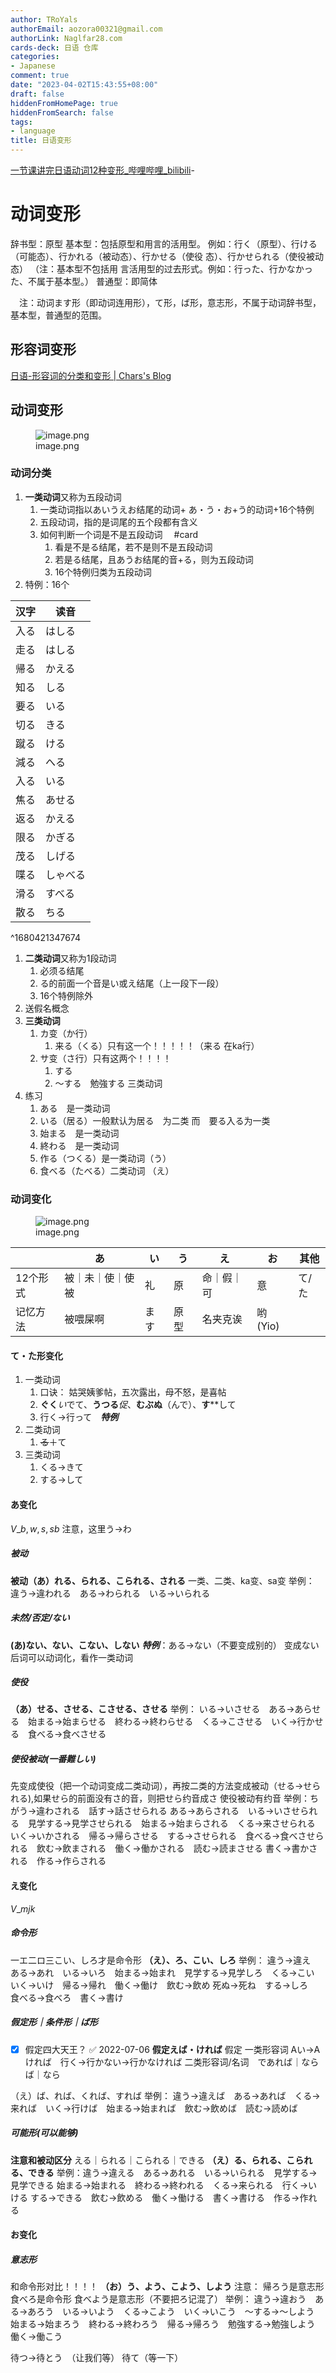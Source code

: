 ```yaml
---
author: TRoYals
authorEmail: aozora00321@gmail.com
authorLink: Naglfar28.com
cards-deck: 日语 仓库
categories:
- Japanese
comment: true
date: "2023-04-02T15:43:55+08:00"
draft: false
hiddenFromHomePage: true
hiddenFromSearch: false
tags:
- language
title: 日语变形
---
```


[一节课讲完日语动词12种变形_哔哩哔哩_bilibili](https://www.bilibili.com/video/BV1Np411f79T?spm_id_from=333.337.search-card.all.click&vd_source=338635871bb18ae304690456cef4e012)-

# 动词变形

辞书型：原型
基本型：包括原型和用言的活用型。
例如：行く（原型）、行ける（可能态）、行かれる（被动态）、行かせる（使役 态）、行かせられる（使役被动态）
（注：基本型不包括用
言活用型的过去形式。例如：行った、行かなかった、不属于基本型。）
普通型：即简体

　注：动词ます形（即动词连用形），て形，ば形，意志形，不属于动词辞书型，基本型，普通型的范围。

## 形容词变形

[日语-形容词的分类和变形 \| Chars's Blog](https://chars.tech/blog/japanese-adjective/)

## 动词变形

<figure>
<img src="http://oss.naglfar28.com/naglfar28/202304042234523.png"
alt="image.png" />
<figcaption aria-hidden="true">image.png</figcaption>
</figure>

### 动词分类

1.  **一类动词**又称为五段动词
    1.  一类动词指以あいうえお结尾的动词+ あ・う・お+う的动词+16个特例
    2.  五段动词，指的是词尾的五个段都有含义
    3.  如何判断一个词是不是五段动词　
        \#card
        1.  看是不是る结尾，若不是则不是五段动词
        2.  若是る结尾，且あうお结尾的音+る，则为五段动词
        3.  16个特例归类为五段动词
2.  特例：16个　　　

| 汉字 | 读音     |
|------|----------|
| 入る | はしる   |
| 走る | はしる   |
| 帰る | かえる   |
| 知る | しる     |
| 要る | いる     |
| 切る | きる     |
| 蹴る | ける     |
| 減る | へる     |
| 入る | いる     |
| 焦る | あせる   |
| 返る | かえる   |
| 限る | かぎる   |
| 茂る | しげる   |
| 喋る | しゃべる |
| 滑る | すべる   |
| 散る | ちる     |

\^1680421347674

1.  **二类动词**又称为1段动词
    1.  必须る结尾
    2.  る的前面一个音是い或え结尾（上一段下一段）
    3.  16个特例除外
2.  送假名概念
3.  **三类动词**
    1.  カ变（か行）
        1.  来る（くる）只有这一个！！！！！（来る 在ka行）
    2.  サ变（さ行）只有这两个！！！！
        1.  する
        2.  〜する　勉強する 三类动词
4.  练习
    1.  ある　是一类动词
    2.  いる（居る）一般默认为居る　为二类 而　要る入る为一类
    3.  始まる　是一类动词
    4.  終わる　是一类动词
    5.  作る（つくる）是一类动词（う）
    6.  食べる（たべる）二类动词 （え）　

### 动词变化

<figure>
<img src="http://oss.naglfar28.com/naglfar28/202304042234000.png"
alt="image.png" />
<figcaption aria-hidden="true">image.png</figcaption>
</figure>

|          | あ               | い   | う   | え         | お      | 其他  |
|----------|------------------|------|------|------------|---------|-------|
| 12个形式 | 被｜未｜使｜使被 | 礼   | 原   | 命｜假｜可 | 意      | て/た |
| 记忆方法 | 被喂屎啊         | ます | 原型 | 名夹克诶   | 哟(Yio) |       |

#### て・た形变化

1.  一类动词
    1.  口诀： 姑哭姨爹帖，五次露出，母不怒，是喜帖
    2.  **ぐく***い*でて、**うつる***促*、**むぶぬ**（んで）、**す**\*\*して
    3.  行く→行って　***特例***
2.  二类动词
    1.  ~~る~~＋て
3.  三类动词
    1.  くる→きて
    2.  する→して

#### あ变化

$V\_{b,w,s,sb}$
注意，这里う→わ　

##### 被动

**被动（あ）れる、られる、こられる、される**
一类、二类、ka变、sa变
举例： 違う→違われる　ある→わられる　いる→いられる　

##### 未然/否定/ない

**(あ)ない、ない、こない、しない** ***特例***：ある→ない（不要变成别的）
变成ない后词可以动词化，看作一类动词

##### 使役

**（あ）せる、させる、こさせる、させる**
举例： いる→いさせる　ある→あらせる　始まる→始まらせる　終わる→終わらせる　くる→こさせる　いく→行かせる　食べる→食べさせる

##### 使役被动(一番難しい)

先变成使役（把一个动词变成二类动词），再按二类的方法变成被动（せる→せられる),如果せら的前面没有さ的音，则把せら约音成さ
使役被动有约音
举例：ちがう→違わされる　話す→話させられる ある→あらされる　いる→いさせられる　見学する→見学させられる　始まる→始まらされる　くる→来させられる　いく→いかされる　帰る→帰らさせる　する→させられる　食べる→食べさせられる　飲む→飲まされる　働く→働かされる　読む→読まさせる
書く→書かされる　作る→作らされる

#### え变化

$V\_{mjk}$

##### 命令形

一エ二ロ三こい、しろ才是命令形
**（え）、ろ、こい、しろ**
举例： 違う→違え　ある→あれ　いる→いろ　始まる→始まれ　見学する→見学しろ　くる→こい　いく→いけ　帰る→帰れ　働く→働け　飲む→飲め
死ぬ→死ね　する→しろ　食べる→食べろ　書く→書け

##### 假定形｜条件形｜ば形

- ☒ 假定四大天王？ ✅ 2022-07-06
  **假定えば・ければ**
  假定
  一类形容词 Aい→Aければ　行く→行かない→行かなければ
  二类形容词/名词　であれば｜ならば｜なら

（え）ば、れば、くれば、すれば
举例： 違う→違えば　ある→あれば　くる→来れば　いく→行けば　始まる→始まれば　飲む→飲めば　読む→読めば

##### 可能形(可以能够)

**注意和被动区分**
える｜られる｜こられる｜できる
**（え）る、られる、こられる、できる**
举例：違う→違える　ある→あれる　いる→いられる　見学する→見学できる
始まる→始まれる　終わる→終われる　くる→来られる　行く→いける
する→できる　飲む→飲める　働く→働ける　書く→書ける　作る→作れる

#### お变化

##### 意志形

和命令形对比！！！！
**（お）う、よう、こよう、しよう**
注意： 帰ろう是意志形 食べろ是命令形 食べよう是意志形（不要把ろ记混了）
举例： 違う→違おう　ある→あろう　いる→いよう　くる→こよう　いく→いこう　〜する→〜しよう　始まる→始まろう　終わる→終わろう　帰る→帰ろう　勉強する→勉強しよう　働く→働こう

待つ→待とう　（让我们等） 待て（等一下）
